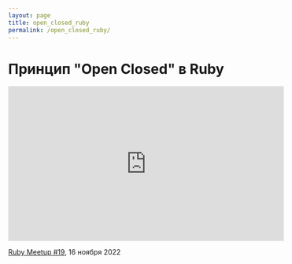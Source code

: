 ```yaml
---
layout: page
title: open_closed_ruby
permalink: /open_closed_ruby/
---
```

# Принцип "Open Closed" в Ruby

<iframe width="560" height="315" src="https://www.youtube.com/embed/Yr303PrdF-w" title="YouTube video player" frameborder="0" allow="accelerometer; autoplay; clipboard-write; encrypted-media; gyroscope; picture-in-picture" allowfullscreen></iframe>

[Ruby Meetup #19](https://meetups.evrone.ru/ruby-meetup-no19-online), 16 ноября 2022
